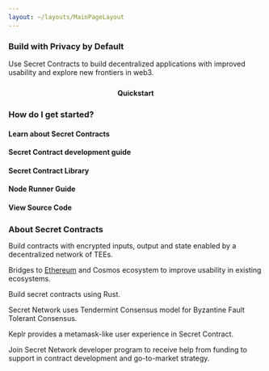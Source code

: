 ```yaml
---
layout: ~/layouts/MainPageLayout
---
```


<template v-slot:title>

## Secret Network Developer<br>Resources

</template>

<slim-column>

### Build with Privacy by Default

Use Secret Contracts to build decentralized applications with improved usability and explore new frontiers in web3.

<a class="white-button" href="https://github.com/enigmampc/secret-contracts-guide" target="_blank">Quickstart</a>

</slim-column>

<single-column>

### How do I get started?

</single-column>

<card-holder class="how-to-get-started" columns="5">

<card>

<template v-slot:header>

![Book](../../src/assets/book.svg)

</template>

#### Learn about Secret Contracts

<template v-slot:footer>

<next-button tag="Learn more" to="https://learn.scrt.network/protocol.html#how-secret-works">

</next-button>

</template>

</card>

<card>

<template v-slot:header>

![Manual guide](../../src/assets/manual-guide.svg)

</template>

#### Secret Contract development guide

<template v-slot:footer>

<next-button tag="Read guide" to="https://github.com/enigmampc/secret-contracts-guide">

</next-button>

</template>

</card>

<card>

<template v-slot:header>

![Library](../../src/assets/library.svg)

</template>

#### Secret Contract Library

<template v-slot:footer>

</template>

</card>

<card>

<template v-slot:header>

![Run](../../src/assets/run.svg)

</template>

#### Node Runner Guide

<template v-slot:footer>

<next-button tag="Read guide" to="https://build.scrt.network/validators-and-full-nodes/secret-nodes.html">

</next-button>

</template>

</card>

<card>

<template v-slot:header>

![Source code](../../src/assets/source-code.svg)

</template>

#### View Source Code

<template v-slot:footer>

<next-button tag="View code" to="https://github.com/enigmampc">

</next-button>

</template>

</card>

</card-holder>

<single-column>

### About Secret Contracts

</single-column>

<card-holder>

<card class="contract-card">

<template v-slot:header>

#### Smart contracts with data privacy

</template>

Build contracts with encrypted inputs, output and state enabled by a decentralized network of TEEs.

</card>

<card class="contract-card">

<template v-slot:header>

#### Interoperability that brings privacy to public blockchains

</template>

Bridges to <a href="/blog/secret-ethereum-bridge-privacy/" target="_blank">Ethereum</a> and Cosmos ecosystem to improve usability in existing ecosystems.

</card>

<card class="contract-card">

<template v-slot:header>

#### Ease of coding with Rust

</template>

Build secret contracts using Rust.

</card>

<card class="contract-card">

<template v-slot:header>

#### Proven consensus model

</template>

Secret Network uses Tendermint Consensus model for Byzantine Fault Tolerant Consensus.

</card>

<card class="contract-card">

<template v-slot:header>

#### Built-in wallet support

</template>

Keplr provides a metamask-like user experience in Secret Contract.

</card>

<card class="contract-card">

<template v-slot:header>

#### Ecosystem Developer Program

</template>

Join Secret Network developer program to receive help from funding to support in contract development and go-to-market strategy.

</card>

</card-holder>

<style lang="scss">
#how-do-i-get-started {
    margin: 0;
}
#about-secret-contracts {
    margin: 25px 0 0 0;
}
.how-to-get-started {
  .grid {
    @include respond-to("large and up") {
        grid-column-gap: rem(16px);
    }
    @include respond-to("small and down") {
      grid-column-gap: unset;
      grid-row-gap: rem(34px);
    }
    .card {
      border: 1px solid var(--theme-fg) !important;
      border-radius: 10px !important;
      grid-template-rows: 34px 1fr 46px;
      grid-row-gap: 10px;
      padding: $gutter;
      &__header {
          padding: 0;
         .separator {
            display: none;
         }
         p {
            height: rem(34px);
            margin: 0 0 $gutter 0;
         }
      }
      &__body{
          padding: 0;
          margin-bottom: 11px;
        h4 {
            margin: 0;
            padding: 0;
            line-height: 26px;
        }
      }
      &__footer { 
          padding: 0;
          a {
              margin: 0;
              background-color: unset;
              font-size: rem(16px);
                @include theme(dark dark-colored) {
                    color: $secondary-turquoise-color;
                    border: 1px solid $secondary-turquoise-color;
                }
                @include theme(light light-colored) {
                    color: $primary-blue-color;
                    border: 1px solid $primary-blue-color;
                }
                &:hover {
                    transition: 0.5s ease;
                    -webkit-transition: 0.5s ease;
                    @include theme(dark dark-colored) {
                        background-color: $secondary-turquoise-color;
                        color: var(--theme-bg);
                        .themed-image {
                            img {
                                filter: brightness(0);
                            }
                        }
                    }
                    @include theme(light light-colored) {
                        background-color: $primary-blue-color;
                        color: var(--theme-bg);
                        .themed-image {
                            img {
                                filter: brightness(0) invert(1);
                            }
                        }
                    }
                }
                @media (min-width: 1008px) and (max-width: 1199px) {
                    font-size: rem(14px);
                } 
                @include respond-to("small and down") {
                    width: 100%;
                    text-align: center;
                }
            }
        }
    } 
  }
}
.contract-card {
  border: 1px solid var(--theme-fg) !important;
  border-radius: 10px !important;
  grid-template-rows: 80px 1fr;
  grid-row-gap: rem(21px);
  .card__header {
    .separator {
      display: none;
    }
    h4 {
        margin: 0;
    }
  }
  .card__body {
    padding: 0;
    p {
        margin: 0;
        padding: 0 $gutter $gutter $gutter;
        min-height: rem(110px);
        a {
            display: inline-block !important;
            width: auto !important;
            padding: 0 !important;
            font-weight: 100 !important;
            background-color: unset !important;
            color: var(--theme-fg) !important;
            text-decoration: underline !important;
        }
    }
  }
  .card__footer {
    display: none;
  }
    @include respond-to("small and down") {
        grid-template-rows: auto;
        .card__body {
            padding: 0;
            p {
                min-height: unset;
            }
        }
    }
}
.white-button {
    display: block;
    width: rem(200px);
    margin: 0 auto;
    text-align: center;
    border-radius: 10px;
    padding: 10px 0;
    color: var(--theme-bg);
    background-color: var(--theme-fg);
    font-weight: bold;
    text-decoration: none;
    @include respond-to("small and down") {
        width: 100%;
    }
}
</style>
